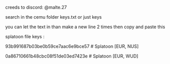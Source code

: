 creeds to discord: @malte.27

search in the cemu folder keys.txt or just keys 

you can let the text in than make a new line 2 times then copy and paste this

splatoon file keys :

93b991687b03be0b59ce7aac6e9bce57 # Splatoon [EUR, NUS]

0a86710661b48cbc08f51de03ed7423e # Splatoon [EUR, WUD]
